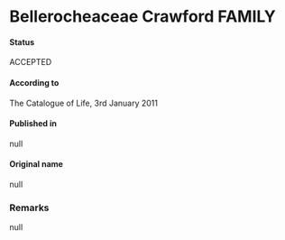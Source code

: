 Bellerocheaceae Crawford FAMILY
=======

#### Status
ACCEPTED

#### According to
The Catalogue of Life, 3rd January 2011

#### Published in
null

#### Original name
null

### Remarks
null